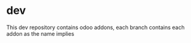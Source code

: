 # dev
This dev repository contains odoo addons, each branch contains each addon as the name implies
